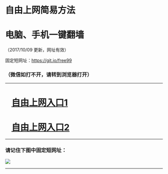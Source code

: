 ﻿# 自由上网简易方法

# 电脑、手机一键翻墙

（2017/10/09 更新，网址有效）

固定短网址：https://git.io/free99

### （微信如打不开，请转到浏览器打开）


***





# &nbsp;&nbsp; <a href="http://ft8796051.fwq-tz-1001.info/fwqtz01.html?t=100900124651 " target="_blank">自由上网入口1</a>
# &nbsp;&nbsp; <a href="http://ft402324806.fwq-tz-1002.info/fwqtz02.html?t=100900120837 " target="_blank">自由上网入口2</a>
***

### 请记住下图中固定短网址：

<img src="https://s3-us-west-2.amazonaws.com/fwq-1001/yjfq-20170905okok.png" /> 


***

